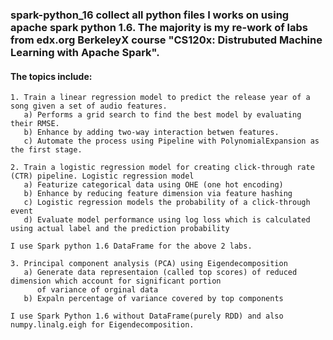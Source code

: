 ### spark-python_16 collect all python files I works on using apache spark python 1.6.  The majority is my re-work of labs from edx.org BerkeleyX course "CS120x: Distrubuted Machine Learning with Apache Spark".
#### The topics include:
    1. Train a linear regression model to predict the release year of a song given a set of audio features.
       a) Performs a grid search to find the best model by evaluating their RMSE.  
       b) Enhance by adding two-way interaction betwen features. 
       c) Automate the process using Pipeline with PolynomialExpansion as the first stage. 
 
    2. Train a logistic regression model for creating click-through rate (CTR) pipeline. Logistic regression model
       a) Featurize categorical data using OHE (one hot encoding)
       b) Enhance by reducing feature dimension via feature hashing
       c) Logistic regression models the probability of a click-through event
       d) Evaluate model performance using log loss which is calculated using actual label and the prediction probability 
    
    I use Spark python 1.6 DataFrame for the above 2 labs.

    3. Principal component analysis (PCA) using Eigendecomposition
       a) Generate data representaion (called top scores) of reduced dimension which account for significant portion 
          of variance of orginal data
       b) Expaln percentage of variance covered by top components 

    I use Spark Python 1.6 without DataFrame(purely RDD) and also numpy.linalg.eigh for Eigendecomposition.    

      
